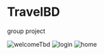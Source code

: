 # TravelBD
group project


![welcomeTbd](https://user-images.githubusercontent.com/75209788/229156215-03ccd2eb-c34e-4217-84da-0e327ef69ff8.png) 
![login](https://user-images.githubusercontent.com/75209788/229156292-6b585f54-a2ec-4a81-a41b-fa7258dfd96f.png) 
![home](https://user-images.githubusercontent.com/75209788/229156323-bddf759f-2c44-4ffa-b774-47fb1e17e6ba.png)
